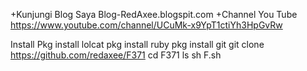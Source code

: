 +Kunjungi Blog Saya
 Blog-RedAxee.blogspit.com
+Channel You Tube 
 https://www.youtube.com/channel/UCuMk-x9YpT1ctiYh3HpGvRw

Install
 Pkg install lolcat
 pkg install ruby
 pkg install git
 git clone https://github.com/redaxee/F371
 cd F371
 ls
 sh F.sh




